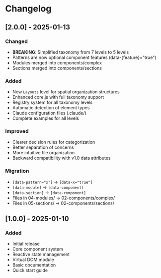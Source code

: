 # Changelog

## [2.0.0] - 2025-01-13

### Changed
- **BREAKING**: Simplified taxonomy from 7 levels to 5 levels
- Patterns are now optional component features (data-{feature}="true")
- Modules merged into components/complex
- Sections merged into components/sections

### Added
- New `Layouts` level for spatial organization structures
- Enhanced core.js with full taxonomy support
- Registry system for all taxonomy levels
- Automatic detection of element types
- Claude configuration files (.claude/)
- Complete examples for all levels

### Improved
- Clearer decision rules for categorization
- Better separation of concerns
- More intuitive file organization
- Backward compatibility with v1.0 data attributes

### Migration
- `[data-pattern="x"]` → `[data-x="true"]`
- `[data-module]` → `[data-component]`
- `[data-section]` → `[data-component]`
- Files in 04-modules/ → 02-components/complex/
- Files in 05-sections/ → 02-components/sections/

## [1.0.0] - 2025-01-10

### Added
- Initial release
- Core component system
- Reactive state management
- Virtual DOM module
- Basic documentation
- Quick start guide